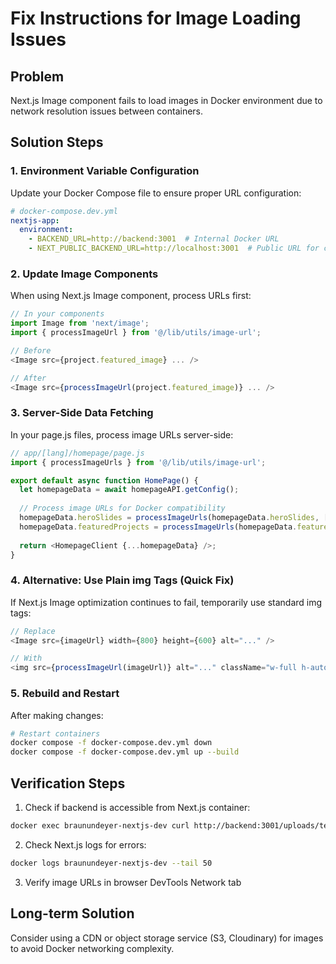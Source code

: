 # Fix Instructions for Image Loading Issues

## Problem
Next.js Image component fails to load images in Docker environment due to network resolution issues between containers.

## Solution Steps

### 1. Environment Variable Configuration
Update your Docker Compose file to ensure proper URL configuration:

```yaml
# docker-compose.dev.yml
nextjs-app:
  environment:
    - BACKEND_URL=http://backend:3001  # Internal Docker URL
    - NEXT_PUBLIC_BACKEND_URL=http://localhost:3001  # Public URL for client
```

### 2. Update Image Components
When using Next.js Image component, process URLs first:

```javascript
// In your components
import Image from 'next/image';
import { processImageUrl } from '@/lib/utils/image-url';

// Before
<Image src={project.featured_image} ... />

// After
<Image src={processImageUrl(project.featured_image)} ... />
```

### 3. Server-Side Data Fetching
In your page.js files, process image URLs server-side:

```javascript
// app/[lang]/homepage/page.js
import { processImageUrls } from '@/lib/utils/image-url';

export default async function HomePage() {
  let homepageData = await homepageAPI.getConfig();
  
  // Process image URLs for Docker compatibility
  homepageData.heroSlides = processImageUrls(homepageData.heroSlides, ['image']);
  homepageData.featuredProjects = processImageUrls(homepageData.featuredProjects, ['featured_image']);
  
  return <HomepageClient {...homepageData} />;
}
```

### 4. Alternative: Use Plain img Tags (Quick Fix)
If Next.js Image optimization continues to fail, temporarily use standard img tags:

```javascript
// Replace
<Image src={imageUrl} width={800} height={600} alt="..." />

// With
<img src={processImageUrl(imageUrl)} alt="..." className="w-full h-auto" />
```

### 5. Rebuild and Restart
After making changes:

```bash
# Restart containers
docker compose -f docker-compose.dev.yml down
docker compose -f docker-compose.dev.yml up --build
```

## Verification Steps

1. Check if backend is accessible from Next.js container:
```bash
docker exec braunundeyer-nextjs-dev curl http://backend:3001/uploads/test.jpg
```

2. Check Next.js logs for errors:
```bash
docker logs braunundeyer-nextjs-dev --tail 50
```

3. Verify image URLs in browser DevTools Network tab

## Long-term Solution

Consider using a CDN or object storage service (S3, Cloudinary) for images to avoid Docker networking complexity.